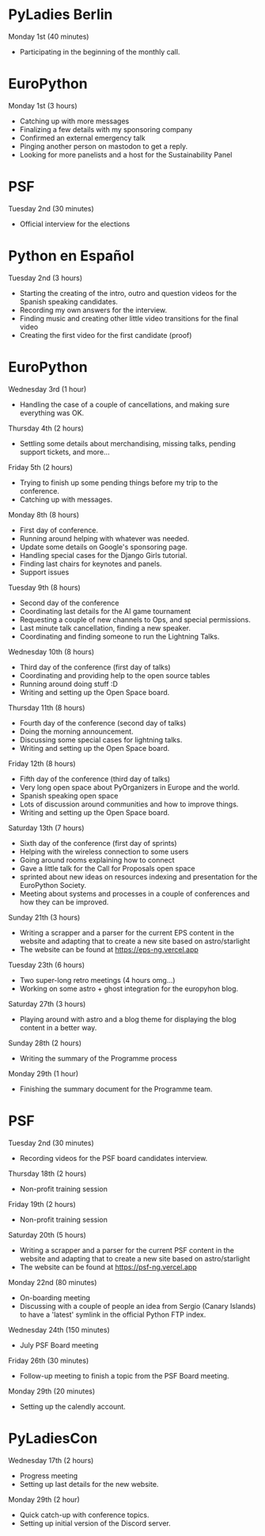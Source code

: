 # PyLadies Berlin

Monday 1st (40 minutes)

* Participating in the beginning of the monthly call.

# EuroPython

Monday 1st (3 hours)

* Catching up with more messages
* Finalizing a few details with my sponsoring company
* Confirmed an external emergency talk
* Pinging another person on mastodon to get a reply.
* Looking for more panelists and a host for the Sustainability Panel

# PSF

Tuesday 2nd (30 minutes)

* Official interview for the elections

# Python en Español

Tuesday 2nd (3 hours)

* Starting the creating of the intro, outro and question videos
  for the Spanish speaking candidates.
* Recording my own answers for the interview.
* Finding music and creating other little video transitions
  for the final video
* Creating the first video for the first candidate (proof)

# EuroPython

Wednesday 3rd (1 hour)

* Handling the case of a couple of cancellations,
  and making sure everything was OK.

Thursday 4th (2 hours)

* Settling some details about merchandising, missing talks,
  pending support tickets, and more...

Friday 5th (2 hours)

* Trying to finish up some pending things before my trip
  to the conference.
* Catching up with messages.

Monday 8th (8 hours)

* First day of conference.
* Running around helping with whatever was needed.
* Update some details on Google's sponsoring page.
* Handling special cases for the Django Girls tutorial.
* Finding last chairs for keynotes and panels.
* Support issues

Tuesday 9th (8 hours)

* Second day of the conference
* Coordinating last details for the AI game tournament
* Requesting a couple of new channels to Ops, and special permissions.
* Last minute talk cancellation, finding a new speaker.
* Coordinating and finding someone to run the Lightning Talks.

Wednesday 10th (8 hours)

* Third day of the conference (first day of talks)
* Coordinating and providing help to the open source tables
* Running around doing stuff :D
* Writing and setting up the Open Space board.

Thursday 11th (8 hours)

* Fourth day of the conference (second day of talks)
* Doing the morning announcement.
* Discussing some special cases for lightning talks.
* Writing and setting up the Open Space board.

Friday 12th (8 hours)

* Fifth day of the conference (third day of talks)
* Very long open space about PyOrganizers in Europe and the world.
* Spanish speaking open space
* Lots of discussion around communities and how to improve things.
* Writing and setting up the Open Space board.

Saturday 13th (7 hours)

* Sixth day of the conference (first day of sprints)
* Helping with the wireless connection to some users
* Going around rooms explaining how to connect
* Gave a little talk for the Call for Proposals open space
* sprinted about new ideas on resources indexing and presentation
  for the EuroPython Society.
* Meeting about systems and processes in a couple of conferences
  and how they can be improved.

Sunday 21th (3 hours)

* Writing a scrapper and a parser for the current EPS content in the website
  and adapting that to create a new site based on astro/starlight
* The website can be found at https://eps-ng.vercel.app

Tuesday 23th (6 hours)

* Two super-long retro meetings (4 hours omg...)
* Working on some astro + ghost integration for the europyhon blog.

Saturday 27th (3 hours)

* Playing around with astro and a blog theme for displaying the blog
  content in a better way.

Sunday 28th (2 hours)

* Writing the summary of the Programme process

Monday 29th (1 hour)

* Finishing the summary document for the Programme team.

# PSF

Tuesday 2nd (30 minutes)

* Recording videos for the PSF board candidates interview.

Thursday 18th (2 hours)

* Non-profit training session

Friday 19th (2 hours)

* Non-profit training session

Saturday 20th (5 hours)

* Writing a scrapper and a parser for the current PSF content in the website
  and adapting that to create a new site based on astro/starlight
* The website can be found at https://psf-ng.vercel.app

Monday 22nd (80 minutes)

* On-boarding meeting
* Discussing with a couple of people an idea from Sergio (Canary Islands)
  to have a 'latest' symlink in the official Python FTP index.

Wednesday 24th (150 minutes)

* July PSF Board meeting

Friday 26th (30 minutes)

* Follow-up meeting to finish a topic from the PSF Board meeting.

Monday 29th (20 minutes)

* Setting up the calendly account.

# PyLadiesCon

Wednesday 17th (2 hours)

* Progress meeting
* Setting up last details for the new website.

Monday 29th (2 hour)

* Quick catch-up with conference topics.
* Setting up initial version of the Discord server.
